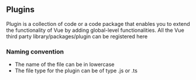 ## Plugins

Plugin is a collection of code or a code package that enables you
to extend the functionality of Vue by adding global-level functionalities.
All the Vue third party library/packages/plugin can be registered here

### Naming convention

- The name of the file can be in lowercase
- The file type for the plugin can be of type .js or .ts
